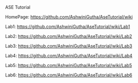 ASE Tutorial

HomePage: https://github.com/AshwiniGutha/AseTutorial/wiki

Lab1: https://github.com/AshwiniGutha/AseTutorial/wiki/Lab1

Lab2: https://github.com/AshwiniGutha/AseTutorial/wiki/Lab2

Lab3: https://github.com/AshwiniGutha/AseTutorial/wiki/Lab3

Lab4: https://github.com/AshwiniGutha/AseTutorial/wiki/Lab4

Lab5: https://github.com/AshwiniGutha/AseTutorial/wiki/Lab5

Lab6: https://github.com/AshwiniGutha/AseTutorial/wiki/Lab6
